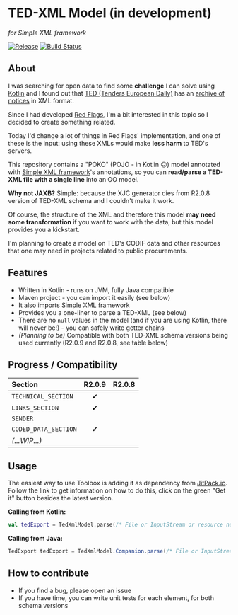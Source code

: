# TED-XML Model (in development)

*for Simple XML framework*

[![Release](https://jitpack.io/v/juzraai/ted-xml-model.svg)](https://jitpack.io/#juzraai/ted-xml-model) [![Build Status](https://travis-ci.org/juzraai/ted-xml-model.svg?branch=master)](https://travis-ci.org/juzraai/ted-xml-model)


## About

I was searching for open data to find some **challenge** I can solve using [Kotlin](https://kotlinlang.org/) and I found out that [TED (Tenders European Daily)](http://ted.europa.eu/) has an [archive of notices](http://data.europa.eu/euodp/en/data/dataset/ted-1) in XML format.

Since I had developed [Red Flags](https://github.com/petabyte-research/redflags), I'm a bit interested in this topic so I decided to create something related.

Today I'd change a lot of things in Red Flags' implementation, and one of these is the input: using these XMLs would make **less harm** to TED's servers.

This repository contains a "POKO" (POJO - in Kotlin 🙃) model annotated with [Simple XML framework](http://simple.sourceforge.net/)'s annotations, so you can **read/parse a TED-XML file with a single line** into an OO model.

**Why not JAXB?** Simple: because the XJC generator dies from R2.0.8 version of TED-XML schema and I couldn't make it work.

Of course, the structure of the XML and therefore this model **may need some transformation** if you want to work with the data, but this model provides you a kickstart.

I'm planning to create a model on TED's CODIF data and other resources that one may need in projects related to public procurements.



## Features

* Written in Kotlin - runs on JVM, fully Java compatible
* Maven project - you can import it easily (see below)
* It also imports Simple XML framework
* Provides you a one-liner to parse a TED-XML (see below)
* There are no `null` values in the model (and if you are using Kotlin, there will never be!) - you can safely write getter chains
* *(Planning to be)* Compatible with both TED-XML schema versions being used currently (R2.0.9 and R2.0.8, see table below)



## Progress / Compatibility

| Section              | R2.0.9 | R2.0.8 |
|:---------------------|:------:|:------:|
| `TECHNICAL_SECTION`  |   ✔   |        |
| `LINKS_SECTION`      |   ✔   |        |
| `SENDER`             |        |        |
| `CODED_DATA_SECTION` |   ✔   |        |
| *(...WIP...)* |



## Usage

The easiest way to use Toolbox is adding it as dependency from [JitPack.io](https://jitpack.io/#juzraai/ted-xml-model). Follow the link to get information on how to do this, click on the green "Get it" button besides the latest version.

**Calling from Kotlin:**

```kotlin
val tedExport = TedXmlModel.parse(/* File or InputStream or resource name */)
```

**Calling from Java:**

```java
TedExport tedExport = TedXmlModel.Companion.parse(/* File or InputStream or resource name */);
```



## How to contribute

* If you find a bug, please open an issue
* If you have time, you can write unit tests for each element, for both schema versions